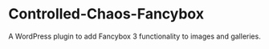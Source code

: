 # Controlled-Chaos-Fancybox
A WordPress plugin to add Fancybox 3 functionality to images and galleries.
